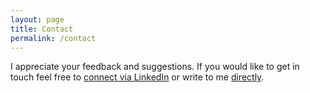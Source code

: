 ```yaml
---
layout: page
title: Contact
permalink: /contact
---
```


I appreciate your feedback and suggestions. If you would like to get in touch feel free to [connect via LinkedIn](https://www.linkedin.com/in/felipecontatto) or write to me [directly]('mailto:felipe.contatto@gmail.com').
